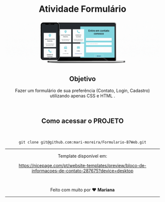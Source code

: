 <div align="center">  

# Atividade Formulário

![Demo](./src/assets/imagens/Design%20sem%20nome.gif)


## Objetivo

Fazer um formulário de sua preferência (Contato, Login, Cadastro) utilizando apenas CSS e HTML . 

<br>


## Como acessar o PROJETO
<br>


~~~
git clone git@github.com:mari-moreira/Formulario-B7Web.git
~~~


***
Template disponível em: 

<https://nicepage.com/pt/website-templates/preview/bloco-de-informacoes-de-contato-287675?device=desktop>


<br>


Feito com muito por ❤️ <strong> Mariana </strong>
***


</div>